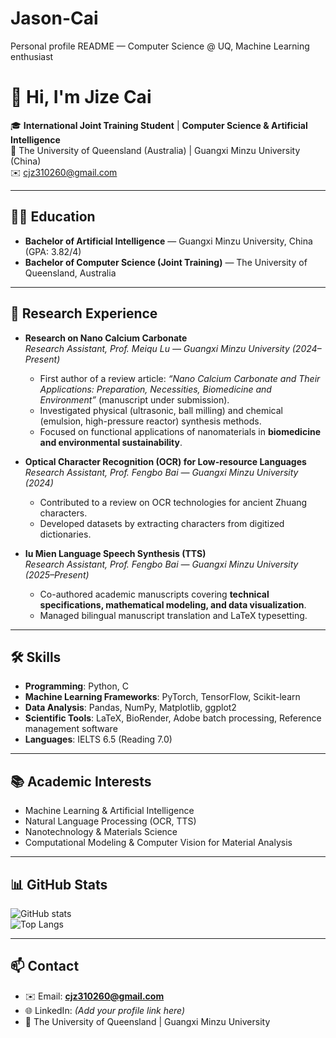 # Jason-Cai
Personal profile README — Computer Science @ UQ, Machine Learning enthusiast

# 👋 Hi, I'm Jize Cai  

🎓 **International Joint Training Student** | **Computer Science & Artificial Intelligence**  
🏫 The University of Queensland (Australia) | Guangxi Minzu University (China)  
✉️ cjz310260@gmail.com  

---

## 🧑‍🎓 Education  
- **Bachelor of Artificial Intelligence** — Guangxi Minzu University, China (GPA: 3.82/4)  
- **Bachelor of Computer Science (Joint Training)** — The University of Queensland, Australia  

---

## 🔬 Research Experience  

- **Research on Nano Calcium Carbonate**  
  *Research Assistant, Prof. Meiqu Lu — Guangxi Minzu University (2024–Present)*  
  - First author of a review article: *“Nano Calcium Carbonate and Their Applications: Preparation, Necessities, Biomedicine and Environment”* (manuscript under submission).  
  - Investigated physical (ultrasonic, ball milling) and chemical (emulsion, high-pressure reactor) synthesis methods.  
  - Focused on functional applications of nanomaterials in **biomedicine and environmental sustainability**.  

- **Optical Character Recognition (OCR) for Low-resource Languages**  
  *Research Assistant, Prof. Fengbo Bai — Guangxi Minzu University (2024)*  
  - Contributed to a review on OCR technologies for ancient Zhuang characters.  
  - Developed datasets by extracting characters from digitized dictionaries.  

- **Iu Mien Language Speech Synthesis (TTS)**  
  *Research Assistant, Prof. Fengbo Bai — Guangxi Minzu University (2025–Present)*  
  - Co-authored academic manuscripts covering **technical specifications, mathematical modeling, and data visualization**.  
  - Managed bilingual manuscript translation and LaTeX typesetting.  

---

## 🛠 Skills  

- **Programming**: Python, C  
- **Machine Learning Frameworks**: PyTorch, TensorFlow, Scikit-learn  
- **Data Analysis**: Pandas, NumPy, Matplotlib, ggplot2  
- **Scientific Tools**: LaTeX, BioRender, Adobe batch processing, Reference management software  
- **Languages**: IELTS 6.5 (Reading 7.0)  

---

## 📚 Academic Interests  

- Machine Learning & Artificial Intelligence  
- Natural Language Processing (OCR, TTS)  
- Nanotechnology & Materials Science  
- Computational Modeling & Computer Vision for Material Analysis  

---

## 📊 GitHub Stats  

![GitHub stats](https://github-readme-stats.vercel.app/api?username=YOUR_GITHUB_USERNAME&show_icons=true&theme=default)  
![Top Langs](https://github-readme-stats.vercel.app/api/top-langs/?username=YOUR_GITHUB_USERNAME&layout=compact&theme=default)  

---

## 📫 Contact  

- ✉️ Email: **cjz310260@gmail.com**  
- 🌐 LinkedIn: *(Add your profile link here)*  
- 🏫 The University of Queensland | Guangxi Minzu University  
